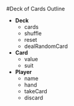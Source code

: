 #Deck of Cards Outline

+ **Deck**
    + cards
    + shuffle
    + reset
    + dealRandomCard
+ **Card**
    + value
    + suit
+ **Player**
    + name
    + hand
    + takeCard
    + discard
